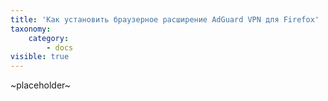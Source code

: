 ```yaml
---
title: 'Как установить браузерное расширение AdGuard VPN для Firefox'
taxonomy:
    category:
        - docs
visible: true
---
```


~placeholder~
